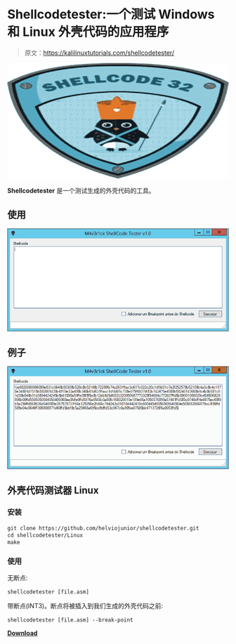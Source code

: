 # Shellcodetester:一个测试 Windows 和 Linux 外壳代码的应用程序

> 原文：<https://kalilinuxtutorials.com/shellcodetester/>

[![](img/33483c2415e7e2fd32ff647ecf1837a7.png)](https://blogger.googleusercontent.com/img/b/R29vZ2xl/AVvXsEjq_LZxj_s0zOSby5OQaIeseFzHp9CslGYwmF1_V_7B7Ku_nHKIbZP5TH9SorvDjYDqa8-u4YkEMe7dgNyTVVUozDYXyANecY1Ku_6vOP_lSkFxJqjfUWStJZgAsurT4EIGF7PmyojkdACae5Fc73hOrIEC1F4bKrYiHmD1JKCKLzYHlasgW51XY53p/s728/images.png)

**Shellcodetester** 是一个测试生成的外壳代码的工具。

## 使用

![](img/1a64e647fb50e906e96593a40aac6097.png)

## 例子

![](img/d02c1b4a3e86842d5547551a6073f8af.png)

## 外壳代码测试器 Linux

### 安装

```
git clone https://github.com/helviojunior/shellcodetester.git
cd shellcodetester/Linux
make

```

### 使用

无断点:

```
shellcodetester [file.asm]

```

带断点(INT3)。断点将被插入到我们生成的外壳代码之前:

```
shellcodetester [file.asm] --break-point
```

[**Download**](https://github.com/helviojunior/shellcodetester)